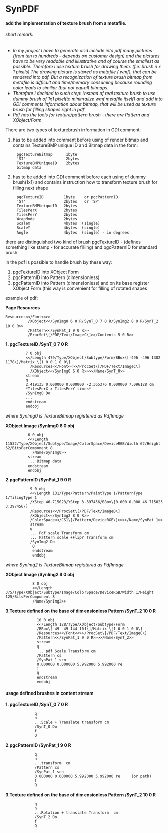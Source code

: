 SynPDF
======

#### add the implementation of texture brush from a metafile.
###### *short remark:*
* *In my project I have to generate and include into pdf many pictures (from ten to hundreds - depends on customer design) and the pictures have to be very readable and illustrative and of course the smallest as possible. Therefore I use texture brush for drawing them. (f.e. brush n x 1 pixels).The drawing picture is stored as metafile (.wmf), that can be rendered into pdf.*
*But a recognization of texture brush bitmap from metafile is difficult and time/memory consuming because rounding color leads to similiar (but not equal) bitmaps.*
* *Therefore I decided to such step: instead of real texture brush to use dummy brush of 1x1 pixel(to minimalize wmf metafile itself) and add into GDI comments information about bitmap, that will be used as texture brush for filling shapes right in pdf*
* *Pdf has the tools for texture/pattern brush - there are Pattern and XObject/Form*

There are two types of texturebrush information in GDI comment:
1. has to be added into comment before using of render bitmap and contains TextureBMP unique ID and Bitmap data in the form:
```
     pgcTextureBitmap      1byte 
     'SI'                  2bytes
     TextureBMPUniqueID    2bytes
     bitmap data 
```     
2. has to be added into GDI comment before each using of dummy brush(1x1) and contains instruction how to transform texture brush for filling next shape
```
     pgcTextureID         1byte    or pgcPatternID
     'ST'                 2bytes   or 'SP'
     TextureBMPUniqueID   2bytes 
     TilesPerX            2bytes
     TilesPerY            2bytes
     WrapMode             2bytes
     ScaleX               4bytes  (single)
     ScaleY               4bytes  (single)
     Angle                4bytes  (single) - in degrees
```     

there are distinguished two kind of brush pgcTextureID - (defines something like stamp - for accurate filling) and pgcPatternID for standard brush 

in the pdf is possible to handle brush by these way:
1. pgcTextureID into XObject Form
2. pgcPatternID into Pattern (dimensionless)
3. pgcPatternID into Pattern (dimensionless) and on its base register XObject Form (this way is convenient for filling of  rotated shapes


example of pdf:

 **Page Resources**
 ```
 Resources<</Font<<>>
           /XObject<</SynImg0 6 0 R/SynT_0 7 0 R/SynImg2 8 0 R/SynT_2 10 0 R>>
           /Pattern<</SynPat_1 9 0 R>>
           /ProcSet\[/PDF/Text/ImageC\]>>/Contents 5 0 R>>
 ``` 
  **1. pgcTextureID /SynT_0 7 0 R**
  ```
           7 0 obj
           <</Length 479/Type/XObject/Subtype/Form/BBox\[-496 -496 1302 1178\]/Matrix \[1 0 0 1 0 0\]
             /Resources<</Font<<>>/ProcSet\[/PDF/Text/ImageC\]
             /XObject<</SynImg0 6 0 R>>>>/Name/SynT_0>>
           stream
           q
           2.419135 0.000000 0.000000 -2.365376 0.000000 7.096128 cm
           *TilesPerX x TilesPerY times*
           /SynImg0 Do
           ...
           endstream
           endobj
```           
  *where SynImg0 is TextureBitmap registered as PdfImage*
  
  **XObject Image /SynImg0 6 0 obj**
  ```
            6 0 obj
            <</Length 11532/Type/XObject/Subtype/Image/ColorSpace/DeviceRGB/Width 62/Height 62/BitsPerComponent 8
              /Name/SynImg0>>
            stream
            ... Bitmap data
            endstream
            endobj
  ```
  **2.pgcPatternID  /SynPat_1 9 0 R**
  ```
             9 0 obj
             <</Length 131/Type/Pattern/PaintType 1/PatternType 1/TilingType 1
             /XStep 46.715023/YStep 3.397456/BBox\[0.000 0.000 46.715023 3.397456\]
             /Resources<</ProcSet\[/PDF/Text/ImageB\]
             /XObject<</SynImg2 8 0 R>>
             /ColorSpace<</CS1\[/Pattern/DeviceRGB\]>>>>/Name/SynPat_1>>
             stream
             q
             ... Pdf scale Transform cm
             ... Pattern scale +FlipY Transform cm
             /SynImg2 Do
              Q
              endstream
              endobj
```              
  *where SynImg2 is TextureBitmap registered as PdfImage*
  
  **XObject Image /SynImg2 8 0 obj**
  ```
              8 0 obj
              <</Length 375/Type/XObject/Subtype/Image/ColorSpace/DeviceRGB/Width 1/Height 125/BitsPerComponent 8
              /Name/SynImg2>>
  ```
  **3.Texture defined on the base of dimensionless Pattern /SynT_2 10 0 R**
```
              10 0 obj
              <</Length 128/Type/XObject/Subtype/Form
              /BBox\[-49 -49 144 101\]/Matrix \[1 0 0 1 0 0\]
              /Resources<</Font<<>>/ProcSet\[/PDF/Text/ImageC\]
              /Pattern<</SynPat_1 9 0 R>>>>/Name/SynT_2>>
              stream
              q
              ... pdf Scale Transform cm
              /Pattern cs
              /SynPat_1 scn
              0.000000 0.000000 5.992000 5.992000 re
              f
              Q
              endstream
              endobj
  ```
  
  #### **usage defined brushes in content stream**
  **1. pgcTextureID /SynT_0 7 0 R**
  ```
               q
               n
               ...Scale + Translate transform cm
               /SynT_0 Do
               f
               Q
```               
  **2.pgcPatternID  /SynPat_1 9 0 R**               
  ```
               q
               n
               ...transform  cm
               /Pattern cs
               /SynPat_1 scn
               0.000000 0.000000 5.992000 5.992000 re     (or path)
               f
               Q
```               
  **3.Texture defined on the base of dimensionless Pattern /SynT_2 10 0 R**
  ```
               q
               n
               ...Rotation + translate Transform  cm
               /SynT_2 Do
               f
               Q
```


